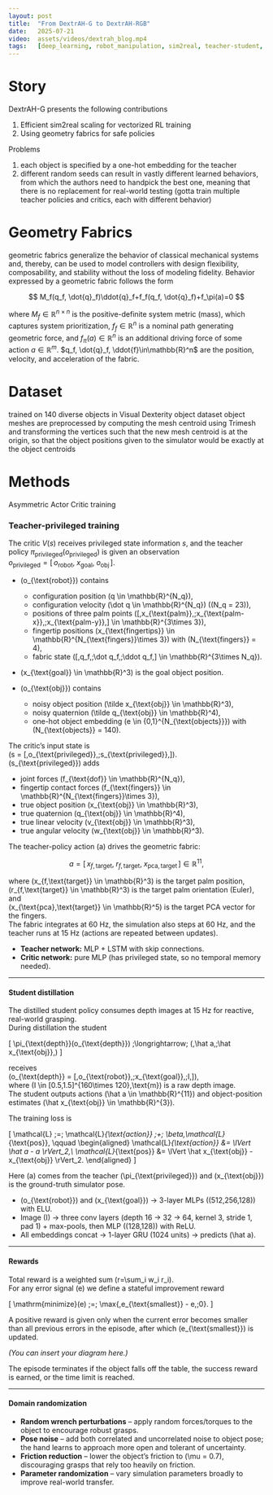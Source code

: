 ```yaml
---
layout: post
title:  "From DextrAH-G to DextrAH-RGB"
date:   2025-07-21
video:  assets/videos/dextrah_blog.mp4
tags:   [deep_learning, robot_manipulation, sim2real, teacher-student, isaaclab]
---
```


# Story
DextrAH-G presents the following contributions
1. Efficient sim2real scaling for vectorized RL training
2. Using geometry fabrics for safe policies

Problems
1. each object is specified by a one-hot embedding for the teacher
2. different random seeds can result in vastly different learned behaviors, from which the authors need to handpick the best one, meaning that there is no replacement for real-world testing (gotta train multiple teacher policies and critics, each with different behavior)

# Geometry Fabrics
geometric fabrics generalize the behavior of classical mechanical systems and, thereby, can be used to model controllers with design flexibility, composability, and stability without the loss of modeling fidelity. Behavior expressed by a geometric fabric follows the form

$$
M_f(q_f, \dot{q}_f)\ddot{q}_f+f_f(q_f, \dot{q}_f)+f_\pi(a)=0
$$

where $M_f\in\mathbb{R}^{n\times n}$ is the positive-definite system metric (mass), which captures system prioritization, $f_f\in\mathbb{R}^n$ is a nominal path generating geometric force, and $f_\pi(a)\in\mathbb{R}^n$ is an additional driving force of some action $a\in\mathbb{R}^m$. $q_f, \dot{q}_f, \ddot{f}\in\mathbb{R}^n$ are the position, velocity, and acceleration of the fabric.

# Dataset
trained on 140 diverse objects in Visual Dexterity object dataset
object meshes are preprocessed by computing the mesh centroid using Trimesh and transforming the vertices such that the new mesh centroid is at the origin, so that the object positions given to the simulator would be exactly at the object centroids


# Methods
Asymmetric Actor Critic training

### Teacher-privileged training

The critic $V(s)$ receives privileged state information $s$, and the teacher policy $\pi_{\text{privileged}}(o_{\text{privileged}})$ is given an observation  
$o_{\text{privileged}} = [\,o_{\text{robot}},\;x_{\text{goal}},\;o_{\text{obj}}\,]$.

* \(o_{\text{robot}}\) contains  
  * configuration position \(q \in \mathbb{R}^{N_q}\),  
  * configuration velocity \(\dot q \in \mathbb{R}^{N_q}\) \((N_q = 23)\),  
  * positions of three palm points \([\,x_{\text{palm}},\;x_{\text{palm-x}},\;x_{\text{palm-y}}\,] \in \mathbb{R}^{3\times 3}\),  
  * fingertip positions \(x_{\text{fingertips}} \in \mathbb{R}^{N_{\text{fingers}}\times 3}\) with \(N_{\text{fingers}} = 4\),  
  * fabric state \([\,q_f,\;\dot q_f,\;\ddot q_f\,] \in \mathbb{R}^{3\times N_q}\).

* \(x_{\text{goal}} \in \mathbb{R}^3\) is the goal object position.

* \(o_{\text{obj}}\) contains  
  * noisy object position \(\tilde x_{\text{obj}} \in \mathbb{R}^3\),  
  * noisy quaternion \(\tilde q_{\text{obj}} \in \mathbb{R}^4\),  
  * one-hot object embedding \(e \in \{0,1\}^{N_{\text{objects}}}\) with \(N_{\text{objects}} = 140\).

The critic’s input state is  
\(s = [\,o_{\text{privileged}},\;s_{\text{privileged}}\,]\).  
\(s_{\text{privileged}}\) adds

* joint forces \(f_{\text{dof}} \in \mathbb{R}^{N_q}\),
* fingertip contact forces \(f_{\text{fingers}} \in \mathbb{R}^{N_{\text{fingers}}\times 3}\),
* true object position \(x_{\text{obj}} \in \mathbb{R}^3\),
* true quaternion \(q_{\text{obj}} \in \mathbb{R}^4\),
* true linear velocity \(v_{\text{obj}} \in \mathbb{R}^3\),
* true angular velocity \(w_{\text{obj}} \in \mathbb{R}^3\).

The teacher-policy action \(a\) drives the geometric fabric:

$$
a = [\,x_{f,\text{target}},\;r_{f,\text{target}},\;x_{\text{pca},\text{target}}\,] \in \mathbb{R}^{11},
$$

where \(x_{f,\text{target}} \in \mathbb{R}^3\) is the target palm position,  
\(r_{f,\text{target}} \in \mathbb{R}^3\) is the target palm orientation (Euler), and  
\(x_{\text{pca},\text{target}} \in \mathbb{R}^5\) is the target PCA vector for the fingers.  
The fabric integrates at 60 Hz, the simulation also steps at 60 Hz, and the teacher runs at 15 Hz (actions are repeated between updates).

* **Teacher network:** MLP + LSTM with skip connections.  
* **Critic network:** pure MLP (has privileged state, so no temporal memory needed).

---

#### Student distillation

The distilled student policy consumes depth images at 15 Hz for reactive, real-world grasping.  
During distillation the student

\[
\pi_{\text{depth}}(o_{\text{depth}}) \;\longrightarrow\;
(\,\hat a,\;\hat x_{\text{obj}}\,)
\]

receives  
\(o_{\text{depth}} = [\,o_{\text{robot}},\;x_{\text{goal}},\;I\,]\),  
where \(I \in [0.5,1.5]^{160\times 120}\,\text{m}\) is a raw depth image.  
The student outputs actions \(\hat a \in \mathbb{R}^{11}\) and object-position estimates \(\hat x_{\text{obj}} \in \mathbb{R}^{3}\).

The training loss is

\[
\mathcal{L} \;=\;
\mathcal{L}_{\text{action}} \;+\; \beta\,\mathcal{L}_{\text{pos}},
\qquad
\begin{aligned}
\mathcal{L}_{\text{action}} &= \lVert \hat a - a \rVert_2,\\
\mathcal{L}_{\text{pos}}    &= \lVert \hat x_{\text{obj}} - x_{\text{obj}} \rVert_2.
\end{aligned}
\]

Here \(a\) comes from the teacher \(\pi_{\text{privileged}}\) and \(x_{\text{obj}}\) is the ground-truth simulator pose.

* \(o_{\text{robot}}\) and \(x_{\text{goal}}\) → 3-layer MLPs \((512,256,128)\) with ELU.  
* Image \(I\) → three conv layers (depth 16 → 32 → 64, kernel 3, stride 1, pad 1) + max-pools, then MLP \((128,128)\) with ReLU.  
* All embeddings concat → 1-layer GRU (1024 units) → predicts \(\hat a\).

---

#### Rewards

Total reward is a weighted sum \(r=\sum_i w_i r_i\).  
For any error signal \(e\) we define a stateful improvement reward

\[
\mathrm{minimize}(e) \;=\; \max\{\,e_{\text{smallest}} - e,\;0\}.
\]

A positive reward is given only when the current error becomes smaller than all previous errors in the episode, after which \(e_{\text{smallest}}\) is updated.

*(You can insert your diagram here.)*

The episode terminates if the object falls off the table, the success reward is earned, or the time limit is reached.

---

#### Domain randomization

* **Random wrench perturbations** – apply random forces/torques to the object to encourage robust grasps.  
* **Pose noise** – add both correlated and uncorrelated noise to object pose; the hand learns to approach more open and tolerant of uncertainty.  
* **Friction reduction** – lower the object’s friction to \(\mu = 0.7\), discouraging grasps that rely too heavily on friction.  
* **Parameter randomization** – vary simulation parameters broadly to improve real-world transfer.
